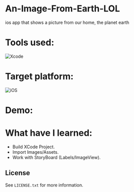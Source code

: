 # An-Image-From-Earth-LOL
ios app that shows a picture from our home, the planet earth
# Tools used:
![Xcode](https://img.shields.io/badge/Xcode-007ACC?style=for-the-badge&logo=Xcode&logoColor=white)

# Target platform:
![iOS](https://img.shields.io/badge/iOS-000000?style=for-the-badge&logo=ios&logoColor=white)

# Demo:


# What have I learned:

- Build XCode Project.
- Import Images/Assets.
- Work with StoryBoard (Labels/ImageView).

<!-- LICENSE -->
## License

See `LICENSE.txt` for more information.
